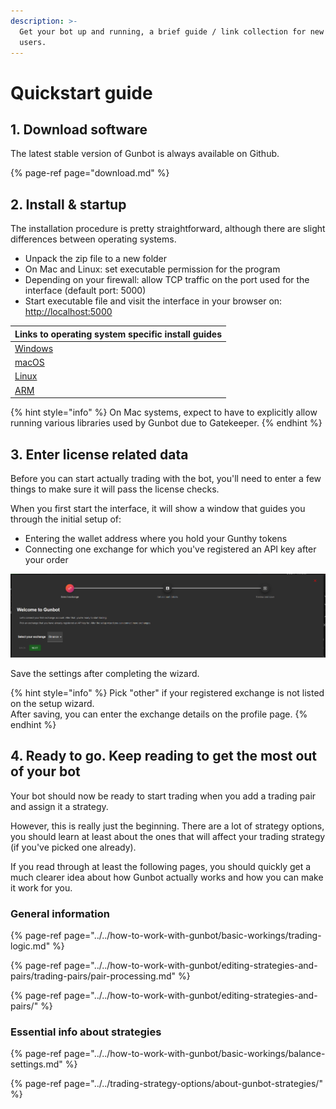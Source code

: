 ```yaml
---
description: >-
  Get your bot up and running, a brief guide / link collection for new Gunbot
  users.
---
```


# Quickstart guide

## 1. Download software

The latest stable version of Gunbot is always available on Github. 

{% page-ref page="download.md" %}

## 2. Install & startup

The installation procedure is pretty straightforward, although there are slight differences between operating systems. 

* Unpack the zip file to a new folder
* On Mac and Linux: set executable permission for the program
* Depending on your firewall: allow TCP traffic on the port used for the interface \(default port: 5000\)
* Start executable file and visit the interface in your browser on: [http://localhost:5000](http://localhost:5000)

| Links to operating system specific install guides |
| :--- |
| [Windows](windows.md) |
| [macOS](macos.md) |
| [Linux](linux.md) |
| [ARM](linux.md) |

{% hint style="info" %}
On Mac systems, expect to have to explicitly allow running various libraries used by Gunbot due to Gatekeeper.
{% endhint %}

## 3. Enter license related data

Before you can start actually trading with the bot, you'll need to enter a few things to make sure it will pass the license checks.

When you first start the interface, it will show a window that guides you through the initial setup of:

* Entering the wallet address where you hold your Gunthy tokens
* Connecting one exchange for which you've registered an API key after your order

![](../../.gitbook/assets/image%20%2860%29.png)

Save the settings after completing the wizard.

{% hint style="info" %}
Pick "other" if your registered exchange is not listed on the setup wizard.   
After saving, you can enter the exchange details on the profile page.
{% endhint %}

## 4. Ready to go. Keep reading to get the most out of your bot

Your bot should now be ready to start trading when you add a trading pair and assign it a strategy.

However, this is really just the beginning. There are a lot of strategy options, you should learn at least about the ones that will affect your trading strategy \(if you've picked one already\).

If you read through at least the following pages, you should quickly get a much clearer idea about how Gunbot actually works and how you can make it work for you.

### General information

{% page-ref page="../../how-to-work-with-gunbot/basic-workings/trading-logic.md" %}

{% page-ref page="../../how-to-work-with-gunbot/editing-strategies-and-pairs/trading-pairs/pair-processing.md" %}

{% page-ref page="../../how-to-work-with-gunbot/editing-strategies-and-pairs/" %}

### Essential info about strategies

{% page-ref page="../../how-to-work-with-gunbot/basic-workings/balance-settings.md" %}

{% page-ref page="../../trading-strategy-options/about-gunbot-strategies/" %}



